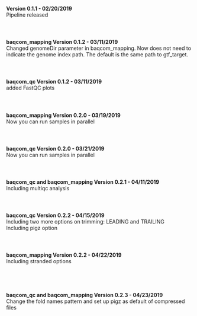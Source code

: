 <b> Version 0.1.1 - 02/20/2019 </b><br>
  Pipeline released<br><br>
  <h1></h1>
<b> baqcom_mapping Version 0.1.2 - 03/11/2019 </b><br>
  Changed genomeDir parameter in baqcom_mapping. Now does not need to indicate the genome index path. The default is the same path to gtf_target.<br><br>
 <h1></h1>
<b> baqcom_qc Version 0.1.2 - 03/11/2019 </b><br>
  added FastQC plots<br><br>
<h1></h1>
<b> baqcom_mapping Version 0.2.0 - 03/19/2019 </b><br>
  Now you can run samples in parallel <br><br>
<h1></h1>
<b> baqcom_qc Version 0.2.0 - 03/21/2019 </b><br>
  Now you can run samples in parallel <br><br>
<h1></h1>
<b> baqcom_qc and baqcom_mapping Version 0.2.1 - 04/11/2019 </b><br>
  Including multiqc analysis <br><br>
<h1></h1>
<b> baqcom_qc Version 0.2.2 - 04/15/2019 </b><br>
  Including two more options on trimming: LEADING and TRAILING <br>
  Including pigz option<br><br>
<h1></h1>
<b> baqcom_mapping Version 0.2.2 - 04/22/2019 </b><br>
  Including stranded options <br>
  <br><br>
<h1></h1>
<b> baqcom_qc and baqcom_mapping Version 0.2.3 - 04/23/2019 </b><br>
  Change the fold names pattern and set up pigz as default of compressed files <br>
  <br><br>
<h1></h1>


